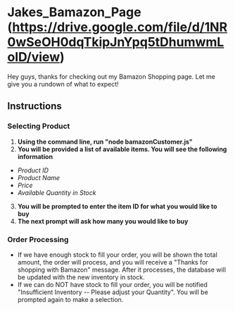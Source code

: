 # Jakes_Bamazon_Page (https://drive.google.com/file/d/1NR0wSeOH0dqTkipJnYpq5tDhumwmLolD/view)
Hey guys, thanks for checking out my Bamazon Shopping page. Let me give you a rundown of what to expect!
## Instructions

### Selecting Product
1. **Using the command line, run "node bamazonCustomer.js"**
2. **You will be provided a list of available items. You will see the following information**
- *Product ID*
- *Product Name*
- *Price*
- *Available Quantity in Stock*
3) **You will be prompted to enter the item ID for what you would like to buy** 
2) **The next prompt will ask how many you would like to buy**

### Order Processing
+ If we have enough stock to fill your order, you will be shown the total amount, the order will process, and you will receive a "Thanks for shopping with Bamazon" message. After it processes, the database will be updated with the new inventory in stock.
+ If we can do NOT have stock to fill your order, you will be notified "Insufficient Inventory -- Please adjust your Quantity". You will be prompted again to make a selection.
